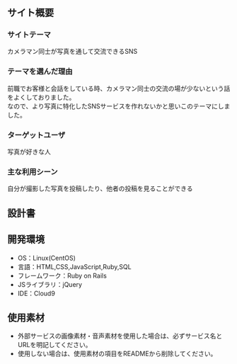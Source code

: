 # <Photolio>

## サイト概要
### サイトテーマ
カメラマン同士が写真を通して交流できるSNS


### テーマを選んだ理由
前職でお客様と会話をしている時、カメラマン同士の交流の場が少ないという話をよくしておりました。  
なので、より写真に特化したSNSサービスを作れないかと思いこのテーマにしました。


### ターゲットユーザ
写真が好きな人


### 主な利用シーン
自分が撮影した写真を投稿したり、他者の投稿を見ることができる



## 設計書


## 開発環境
- OS：Linux(CentOS)
- 言語：HTML,CSS,JavaScript,Ruby,SQL
- フレームワーク：Ruby on Rails
- JSライブラリ：jQuery
- IDE：Cloud9

## 使用素材
- 外部サービスの画像素材・音声素材を使用した場合は、必ずサービス名とURLを明記してください。
- 使用しない場合は、使用素材の項目をREADMEから削除してください。
